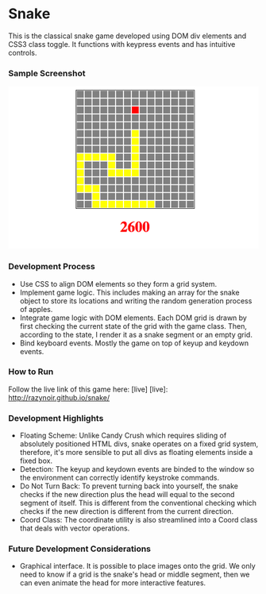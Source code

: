 # Snake #
This is the classical snake game developed using DOM div elements and CSS3 class toggle. It functions with keypress events and has intuitive controls.

### Sample Screenshot ###
![snake]

[snake]: ./images/snake.png

### Development Process ###
+ Use CSS to align DOM elements so they form a grid system.
+ Implement game logic. This includes making an array for the snake object to store its locations and writing the random generation process of apples.
+ Integrate game logic with DOM elements. Each DOM grid is drawn by first checking the current state of the grid with the game class. Then, according to the state, I render it as a snake segment or an empty grid.
+ Bind keyboard events. Mostly the game on top of keyup and keydown events.

### How to Run ###
Follow the live link of this game here: [live]
[live]: http://razynoir.github.io/snake/

### Development Highlights ###
+ Floating Scheme: Unlike Candy Crush which requires sliding of absolutely positioned HTML divs, snake operates on a fixed grid system, therefore, it's more sensible to put all divs as floating elements inside a fixed box.
+ Detection: The keyup and keydown events are binded to the window so the environment can correctly identify keystroke commands.
+ Do Not Turn Back: To prevent turning back into yourself, the snake checks if the new direction plus the head will equal to the second segment of itself. This is different from the conventional checking which checks if the new direction is different from the current direction.
+ Coord Class: The coordinate utility is also streamlined into a Coord class that deals with vector operations.

### Future Development Considerations ###
+ Graphical interface. It is possible to place images onto the grid. We only need to know if a grid is the snake's head or middle segment, then we can even animate the head for more interactive features.
